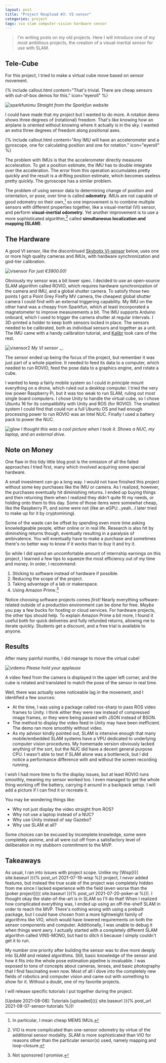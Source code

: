 ```yaml
---
layout: post
title: "Project Reupload #3: VI-sensor"
categories: project
tags: vio slam computer-vision hardware sensor
---
```


> I'm writing posts on my old projects. Here I will introduce one of my most ambitious projects, the creation of a visual-inertial sensor for use with SLAM.

<!--more-->

## Tele-Cube

For this project, I tried to make a virtual cube move based on sensor movement. 

{% include callout.html content="That's trivial. There are cheap sensors with out-of-box demos for this." icon="eyeroll" %}

![sparkfunimu]
*Straight from the Sparkfun website*

I could have made that my project but I wanted to do more. A rotation demo shows three degrees of (rotational) freedom. That's like knowing how an airplane is oriented without knowing where it actually is in the sky. I wanted an extra three degrees of freedom along positional axes.

{% include callout.html content="Any IMU will have an accelerometer and a gyroscope, one for calculating position and one for rotation." icon="eyeroll" %}

The problem with IMUs is that the accelerometer directly measures acceleration. To get a position estimate, the IMU has to double integrate over the acceleration. The error from this operation accumulates pretty quickly and the result is a drifting position estimate, which becomes useless pretty quickly. The gyroscope has a similar problem.

The problem of using sensor data to determining change of position and orientation, or pose, over time is called **odometry**. IMUs are not capable of good odometry on their own,[^imubad] so one improvement is to combine multiple sensors with different properties together, like a visual-inertial (VI) sensor, and perform **visual-inertial odometry**. Yet another improvement is to use a more sophisticated algorithm,[^sophisticated] called **simultaneous localization and mapping (SLAM)**.

## The Hardware

A good VI sensor, like the discontinued [Skybotix VI-sensor][visensor] below, uses one or more high quality cameras and IMUs, with hardware synchronization and god-tier calibration.

![visensor]
*For just  €3900.00!*

Obviously my sensor was a bit lower spec. I decided to use an open-source SLAM algorithm called ROVIO, which requires hardware synchronization of the camera and IMU, and a global shutter camera. To satisfy those two points I got a Point Grey Firefly MV camera, the cheapest global shutter camera I could find with an external triggering capability. My IMU on the other hand was a cheapy from Sparkfun, which at least incorporated a magnetometer to improve measurements a bit. The IMU supports Arduino onboard, which I used to trigger the camera shutter at regular intervals. I 3D-printed a holder to keep both sensors locked in place. The sensors needed to be calibrated, both as individual sensors and together as a unit. The IMU came with a handy calibration tutorial, and [Kalibr](https://github.com/ethz-asl/kalibr) took care of the rest.

![visensor2]
*My VI sensor .\_.*

The sensor ended up being the focus of the project, but remember it was just part of a whole pipeline. It needed to feed its data to a computer, which needed to run ROVIO, feed the pose data to a graphics engine, and rotate a cube.

I wanted to keep a fairly mobile system so I could *in principle* mount everything on a drone, which ruled out a desktop computer. I tried the very low power Raspberry Pi, but it was too weak to run SLAM, ruling out most single board computers. I chose Unity to handle the virtual cube, so I chose Ubuntu 16 for its compatibility with Unity and ROS (for ROVIO). The smallest system I could find that could run a full Ubuntu OS and had enough processing power to run ROVIO was an Intel NUC. Finally I used a battery pack to power the NUC.

![glow]
*I thought this was a cool picture when I took it. Shows a NUC, my laptop, and an external drive.*

## Note on Money

One flaw in this tidy little blog post is the omission of all the failed approaches I tried first, many which involved acquiring some special hardware.

A small investment can go a long way. I would not have finished this project without some key purchases like the IMU or camera. As I realized, however, the purchases eventually hit diminishing returns. I ended up buying things and then returning them when I realized they didn't quite fit my needs, or holding onto them to this day. Some of those items were somewhat cheap, like the Raspberry Pi, and some were not (like an eGPU...yeah...I later tried to make up for it by cryptomining).

Some of the waste can be offset by spending even more time asking knowledgeable people, either online or in real life. Research is also hit by diminshing returns though, eventually resulting in a paralysis of ambivalence. You will eventually have to make a purchase and sometimes there's no better way to know if it works than to buy it and try it.

So while I did spend an uncomfortable amount of internship earnings on this project, I learned a few tips to squeeze the most efficiency out of my time and money. In order, I recommend:
1. Sticking to software instead of hardware if possible.
2. Reducing the scope of the project.
3. Taking advantage of a lab or makerspace.
4. Using Amazon Prime.[^sponsor]

Notice choosing software projects comes *first!* Nearly everything software-related outside of a production environment can be done for free. *Maybe* you pay a few bucks for hosting or cloud services. For hardware projects, the other tips should help. To explain Amazon Prime a bit more, I found it useful both for quick deliveries and fully refunded returns, allowing me to iterate quickly. Students get a discount, and a free trial is available to anyone.

## Results

After many painful months, I did manage to move the virtual cube!

![videmo]
*Please hold your applause*

A video feed from the camera is displayed in the upper left corner, and the cube is rotated and translated to match the pose of the sensor in real time.

Well, there was actually some noticeable lag in the movement, and I identified a few sources:
- At the time, I was using a package called ros-sharp to pass ROS video frames to Unity. I think either they were raw instead of compressed image frames, or they were being passed with JSON instead of BSON.
- The method to display the video feed in Unity may have been inefficient. The demo ran more smoothly without video.
- As my advisor kindly pointed out, SLAM is intensive enough that many mobile/embedded SLAM systems have a VPU dedicated to underlying computer vision procedures. My homemade version obviously lacked anything of the sort, but the NUC did have a decent general purpose CPU. I wasn't able to test if SLAM alone was a bottleneck, but I did notice a performance difference with and without the screen recording running.

I wish I had more time to fix the display issues, but at least ROVIO runs smoothly, meaning my sensor worked too. I even managed to get the whole thing working off the battery, carrying it around in a backpack setup. I will add a picture if I can find it or recreate it.

You may be wondering things like:
- Why not just display the video straight from ROS?
- Why not use a laptop instead of a NUC?
- Why use Unity instead of say Gazebo?
- Why use SLAM at all?

Some choices can be excused by incomplete knowledge, some were completely asinine, and all were cut off from a satisfactory level of deliberation in my stubborn commitment to the MVP.

## Takeaways

As usual, I ran into issues with project scope. Unlike my [Wisp]({{ site.baseurl }}{% post_url 2021-07-19-wisp %}) project, I *never* added features, but instead the true scale of the project was completely hidden from me since I lacked experience with the field (even worse than the [poker project]({{ site.baseurl }}{% post_url 2021-07-20-poker-ai %})). I thought okay the state-of-the-art is in SLAM so I'll do that! When I realized how complicated everything was, I ended up using an off-the-shelf SLAM in order to reach the MVP. There's nothing wrong with using a prebuilt package, but I could have chosen from a more lightweight family of algorithms like VIO, which would have lowered requirements on both the sensor components and computer. Additionally, I was unable to debug it when things went awry. I actually started with a completely different SLAM algorithm called VINS-MONO, but had to ditch it because I simply couldn't get it to run.

My number one priority after building the sensor was to dive more deeply into SLAM and related algorithms. Still, basic knowledge of the sensor and how it fits into the whole pose estimation pipeline is invaluable. I was exposed to tons of concepts about cameras, lenses, and basic photography that I find fascinating even now. Most of all I dove into the completely new fields of robotics and computer vision and came out with something to show for it. Without a doubt, one of my favorite projects.

I will release specific tutorials I put together during the project.

\[Update 2021-08-08\]: Tutorials [uploaded]({{ site.baseurl }}{% post_url 2021-08-07-sensor-tutorials %})!

[^imubad]: In particular, I mean cheap MEMS IMUs.
[^sophisticated]: VIO is more complicated than one-sensor odometry by virtue of the additional sensor modality. SLAM is more sophisticated than VIO for reasons other than the particular sensor(s) used, namely mapping and loop-closure.
[^sponsor]: Not sponsored I promise.

[sparkfunimu]: /assets/images/sparkfunimu.gif
[visensor]: /assets/images/visensor.png
[visensor2]: /assets/images/visensor2.png
[glow]: /assets/images/glow.jpg
[videmo]: /assets/images/videmo.png